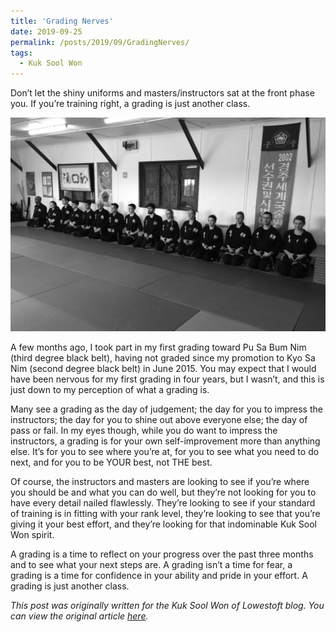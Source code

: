 ```yaml
---
title: 'Grading Nerves'
date: 2019-09-25
permalink: /posts/2019/09/GradingNerves/
tags:
  - Kuk Sool Won
---
```

Don’t let the shiny uniforms and masters/instructors sat at the front phase you. If you’re training right, a grading is just another class.

![KSW Grading](/images/KSW_Grading.jpg)

A few months ago, I took part in my first grading toward Pu Sa Bum Nim (third degree black belt), having not graded since my promotion to Kyo Sa Nim (second degree black belt) in June 2015. You may expect that I would have been nervous for my first grading in four years, but I wasn’t, and this is just down to my perception of what a grading is.

Many see a grading as the day of judgement; the day for you to impress the instructors; the day for you to shine out above everyone else; the day of pass or fail. In my eyes though, while you do want to impress the instructors, a grading is for your own self-improvement more than anything else. It’s for you to see where you’re at, for you to see what you need to do next, and for you to be YOUR best, not THE best.

Of course, the instructors and masters are looking to see if you’re where you should be and what you can do well, but they’re not looking for you to have every detail nailed flawlessly. They’re looking to see if your standard of training is in fitting with your rank level, they’re looking to see that you’re giving it your best effort, and they’re looking for that indominable Kuk Sool Won spirit.

A grading is a time to reflect on your progress over the past three months and to see what your next steps are. A grading isn’t a time for fear, a grading is a time for confidence in your ability and pride in your effort. A grading is just another class.

*This post was originally written for the Kuk Sool Won of Lowestoft blog. You can view the original article [here](https://kuksoolwonlowestoft.co.uk/grading-nerves/).*